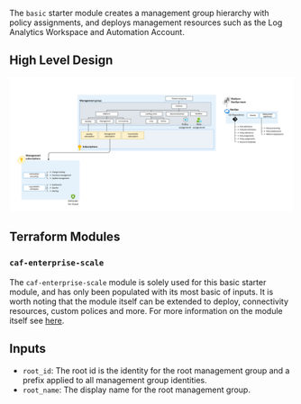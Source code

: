 <!-- markdownlint-disable first-line-h1 -->
The `basic` starter module creates a management group hierarchy with policy assignments, and deploys management resources such as the Log Analytics Workspace and Automation Account.

## High Level Design

![Alt text](./media/starter-module-basic.png)

## Terraform Modules

### `caf-enterprise-scale`

The `caf-enterprise-scale` module is solely used for this basic starter module, and has only been populated with its most basic of inputs. It is worth noting that the module itself can be extended to deploy, connectivity resources, custom polices and more. For more information on the module itself see [here](https://github.com/Azure/terraform-azurerm-caf-enterprise-scale).

## Inputs

- `root_id`: The root id is the identity for the root management group and a prefix applied to all management group identities.
- `root_name`: The display name for the root management group.

